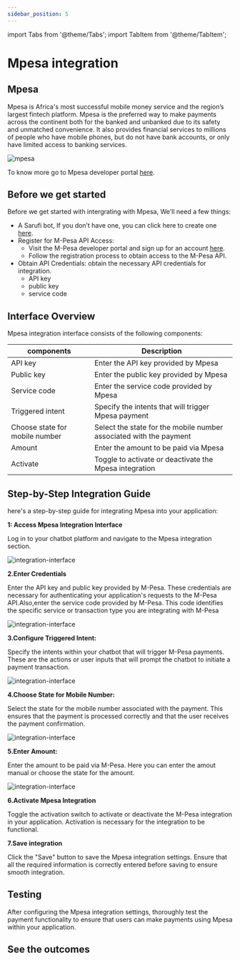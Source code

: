 ```yaml
---
sidebar_position: 5
---
```


import Tabs from '@theme/Tabs';
import TabItem from '@theme/TabItem';

# Mpesa integration



## Mpesa
Mpesa is Africa's most successful mobile money service and the region’s largest fintech platform. 
Mpesa  is the preferred way to make payments across the continent both for the banked 
and unbanked due to its safety and unmatched convenience.
It also provides financial services to millions of people who have mobile phones, but do not have bank accounts, or only have limited access to banking services. 

![mpesa](/img/Mpesa.png)

To know more go to  Mpesa developer portal [here](https://www.m-pesa.africa/partners-developers).

## Before we get started

Before we get started with intergrating with Mpesa, We'll need a few things:
- A Sarufi bot, If you don’t have one, you can click here to create one [here](https://sarufi.io).
- Register for M-Pesa API Access:
    - Visit the M-Pesa developer portal and sign up for an account [here](https://uat.openapiportal.m-pesa.com/login).
    - Follow the registration process to obtain access to the M-Pesa API.
- Obtain API Credentials:  obtain the necessary API credentials for integration.
    - API key
    - public key
    - service code

## Interface Overview

Mpesa integration interface consists of the following components:

| components                      | Description                                                               |
|------------------------------|---------------------------------------------------------------------------|
| API key                      | Enter the API key provided by Mpesa                                       |
| Public key                   | Enter the public key provided by Mpesa                                    |
| Service code                 | Enter the service code provided by Mpesa                                                                                                           |
| Triggered intent             | Specify the intents that will trigger Mpesa payment                       |
| Choose state for mobile number | Select the state for the mobile number associated with the payment      |
| Amount                       | Enter the amount to be paid via Mpesa                                     |
| Activate                     | Toggle to activate or deactivate the Mpesa integration                    |


## Step-by-Step Integration Guide
here's a step-by-step guide for integrating Mpesa into your application:

**1: Access  Mpesa Integration Interface**

Log in to your chatbot platform and navigate to the Mpesa integration section.

![integration-interface](/img/integration_interface_image.png)

**2.Enter Credentials**

Enter  the API key and public key provided by M-Pesa. These credentials are necessary for authenticating your application's requests to the M-Pesa API.Also,enter the service code provided by M-Pesa. This code identifies the specific service or transaction type you are integrating with M-Pesa

![integration-interface](/img/mpesa-interface1.png)

**3.Configure Triggered Intent:**

Specify the intents within your chatbot that will trigger M-Pesa payments. These are the actions or user inputs that will prompt the chatbot to initiate a payment transaction.

![integration-interface](/img/mpesa-interface2.png)

**4.Choose State for Mobile Number:**

Select the state for the mobile number associated with the payment. This ensures that the payment is processed correctly and that the user receives the payment confirmation.

![integration-interface](/img/mpesa-interface3.png)

**5.Enter Amount:**

Enter the amount to be paid via M-Pesa.  Here you can enter the amout manual or choose the state for the amount.

![integration-interface](/img/mpesa-interface4.png)


**6.Activate Mpesa Integration**

Toggle the activation switch to activate or deactivate the M-Pesa integration in your application. Activation is necessary for the integration to be functional.

**7.Save integration**

Click the "Save" button to save the Mpesa integration settings. Ensure that all the required information is correctly entered before saving to ensure smooth integration.

## Testing

After configuring the Mpesa integration settings, thoroughly test the payment functionality to ensure that users can make payments using Mpesa within your application.


## See the outcomes



